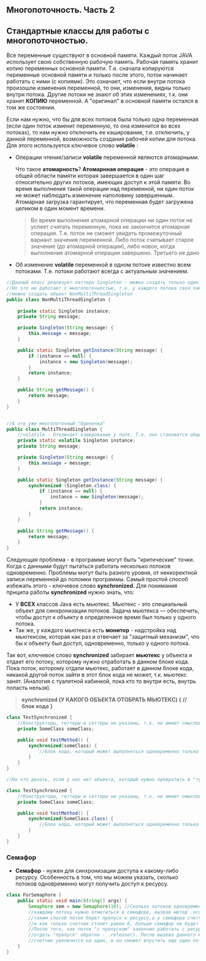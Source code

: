 ## Многопоточность. Часть 2
## Стандартные классы для работы с многопоточностью.

Все переменные существуют в основной памяти. Каждый поток JAVA использует свою собственную рабочую память. Рабочая память хранит копию переменных основной памяти. Т.е. сначала копируются переменные основной памяти и только после этого, поток начинает работать с ними (с копиями). Это означает, что если внутри потока произошли изменения переменной, то они, изменения, видны только внутри потока. Другие потоки не знают об этих изменениях, т.к. они хранят **КОПИЮ** переменной. А "оригинал" в основной памяти остался в том же состоянии. 

Если нам нужно, что бы для всех потоков была только одна переменная (если один поток изменит переменную, то она изменится во всех потоках), то нам нужно отключить ее кэширование, т.е. отключить, у данной переменной, возможность создания рабочей копии для потока. Для этого используется ключевое слово **volatile** :

* Операции чтения/записи **volatile** переменной являются атомарными.

	Что такое **атомарность**? **Атомарнная операция** - это операция в общей области памяти которая завершается в один шаг относительно других потоков, имеющих доступ к этой памяти. Во время выполнения такой операции над переменной, ни один поток не может наблюдать изменение наполовину завершенным. Атомарная загрузка гарантирует, что переменная будет загружена целиком в один момент времени.

	> Во время выполнения атомарной операции ни один поток не успеет считать переменную, пока не закончится атомарная операция. Т.е. поток не сможет увидеть промежуточный вариант значения переменной. Либо поток считывает старое значение (до атомарной операции), либо новое, когда выполнение атомарной операции завершено. Третьего не дано

* Об изменение **volatile** переменной в одном потоке известно всем потоками. Т.е. потоки работают всегда с актуальным значением.

```JAVA
//Данный класс реализует паттерн Singleton - можно создать только один объект данного класса. 
//Но это не работает с многопоточностью, т.к. у каждого потока своя память и в каждом потоке 
//можно создать объект NonMultiThreadSingleton
public class NonMultiThreadSingleton {
    
    private static Singleton instance;
    private String message;

    private Singleton(String message) {
        this.message = message;
    }

    public static Singleton getInstance(String message) {
        if (instance == null) {
            instance = new Singleton(message);
        }
        return instance;
    }

    public String getMessage() {
        return message;
    }
}


//А это уже многопоточный "Одиночка"
public class MultiThreadSingleton {
    //volatile - Отключает кэширование у поля. Т.е. оно становится общим для всех потоков.
    private static volatile Singleton instance;
    private String message;

    private Singleton(String message) {
        this.message = message;
    }

    public static Singleton getInstance(String message) {
        synchronized (Singleton.class) {
            if (instance == null) {
                instance = new Singleton(message);
            }
            return instance;
        }
    }

    public String getMessage() {
        return message;
    }
}
```

Следующая проблема - в программе могут быть "критические" точки. Когда с данными будут пытаться работать несколько потоков одновременно. Проблемы могут быть разного уровня, от неккоректной записи переменной до поломки программы. Самый простой способ избежать этого - ключевое слово **synchronized**. Для понимания прнципа работы **synchronized** нужно знать, что:

* У **ВСЕХ** классов Java есть мьютекс. Мьютекс - это специальный объект для синхронизации потоков. Задача мьютекса — обеспечить, чтобы доступ к объекту в определенное время был только у одного потока. 
* Так же, у каждого мьютекса есть **монитор** - надстройка над мьютексом, которая как раз и отвечает за "защитный механизм", что бы к объекту был доступ, одновременно, только у одного потока.


Так вот, ключевое слово **synchronized** забирает **мьютекс** у объекта и отдает его потоку, которому нужно отработать в данном блоке кода. Пока поток, которому отдали мьютекс, работает в данном блоке кода, никакой другой поток зайти в этот блок кода не может, т.к. мьютекс занят. (Аналогия с туалетной кабинкой, пока кто то внутри есть, внутрь попасть нельзя).

> **synchronized (У КАКОГО ОБЪЕКТА ОТОБРАТЬ МЬЮТЕКС) {
	//блок кода
}**

```JAVA
class TestSynchronized {
	//Конструкторы, геттеры и сеттеры не указаны, т.к. не имеют смысловой нагрузки в данной теме
	private SomeClass someClass;

	public void testMethod() {
		synchronized(someClass) {
			//Блок кода, который может выполняться одновременно только одним потоком
		}
	}
}

//Но что делать, если у нас нет объекта, который нужно превратить в "туалетную кабинку" (у кого отобрать мютекс)? Можно отобрать мьютекс у класса.

class TestSynchronized {
	//Конструкторы, геттеры и сеттеры не указаны, т.к. не имеют смысловой нагрузки в данной теме
	private SomeClass someClass;

	public void testMethod() {
		synchronized(SomeClass.class) {
			//Блок кода, который может выполняться одновременно только одним потоком
		}
	}
}
```

### Семафор

* **Семафор** - нужен для синхронизации доступа к какому-либо ресурсу. Особенность в том, что мы можем указать, сколько потоков одновременно могут получить доступ к ресурсу.

```JAVA
class ForSemaphore {
	public static void main(String[] args) {
		Semaphore sem = new Semaphore(10); //Сколько потоков одновременно может пропустить семафор к ресурсу
		//каждому потоку нужно отметиться в семафоре, вызвав метод .acquire()
		//таким способ поток берет пропуск к ресурсу,а у семафора счетчик уменьшеаетсся на один
		//и как только счетчик станет равен 0, больше семафор не будет никого впускать 
		//После того, как поток "с пропуском" закончил работать с ресурсом, ему нужно
		//отдать "пропуск" обратно - .release(). После вызова данного метода, у семафора
		//счетчик увеличится на один, и он сможет впустить еще один поток.
	}
}
```
